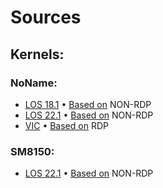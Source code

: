 # Sources

## Kernels:

### NoName:
 - [LOS 18.1](https://github.com/TheSillyOk/kernel_laurel_sprout/commits/lineage-18.1) • [Based on](https://github.com/Mi-A3-laurel-sprout/kernel_xiaomi_XD/tree/lineage-18.1) NON-RDP
 - [LOS 22.1](https://github.com/TheSillyOk/kernel_xiaomi_laurel_sprout-noname/commits/heresy) • [Based on](https://github.com/aleeeee1/kernel_xiaomi_laurel_sprout-noname/tree/heresy) NON-RDP
 - [VIC](https://github.com/TheSillyOk/kernel_laurel_sprout/commits/vic) • [Based on](https://github.com/Mi-A3-laurel-sprout/kernel_xiaomi_XD/tree/vic) RDP

### SM8150:
 - [LOS 22.1](https://github.com/TheSillyOk/android_kernel_qcom_sm8150/tree/lineage-22.1) • [Based on](https://github.com/Skyblueborb/android_kernel_qcom_sm8150/tree/lineage-22.1) NON-RDP
